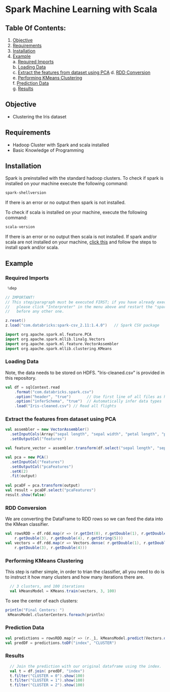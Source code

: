 
# Spark Machine Learning with Scala

## Table Of Contents:
  1. [Objective](#Objective) 
  2. [Requirements](#Requirements)  
  3. [Installation](#Installation)
  8. [Example](#Example)  
    a. [Required Imports](#required-imports)  
    b. [Loading Data](#loading-data)  
    c. [Extract the features from dataset using PCA](#extract-the-features-from-dataset-using-pca)
    d. [RDD Conversion](#rdd-conversion)  
    e. [Performing KMeans Clustering](#performing-kmeans-clustering)  
    f. [Prediction Data](#prediction-data)  
    g. [Results](#results)  
## Objective
  - Clustering the Iris dataset
## Requirements
- Hadoop Cluster with Spark and scala installed
- Basic Knowledge of Programming

## Installation
Spark is preinstalled with the standard hadoop clusters. To check if spark is installed on your machine execute the following command:
```bash
spark-shellversion
```
If there is an error or no output then spark is not installed.

To check if scala is installed on your machine, execute the following command:
```bash
scala-version
```

If there is an error or no output then scala is not installed.
If spark and/or scala are not installed on your machine, [click this](https://www.tutorialspoint.com/apache_spark/apache_spark_installation.htm) and follow the steps to install spark and/or scala.


## Example
### Required Imports
```scala
 %dep

// IMPORTANT! 
// This step/paragraph must be executed FIRST; if you have already executed other commands/paragraphs, 
//   please click "Interpreter" in the menu above and restart the "spark" interpreter and then run this paragraph
//   before any other one.

z.reset()
z.load("com.databricks:spark-csv_2.11:1.4.0")   // Spark CSV package

import org.apache.spark.ml.feature.PCA
import org.apache.spark.mllib.linalg.Vectors
import org.apache.spark.ml.feature.VectorAssembler
import org.apache.spark.mllib.clustering.KMeans
```

### Loading Data
Note, the data needs to be stored on HDFS. "Iris-cleaned.csv" is provided in this repository.
```scala
val df = sqlContext.read
    .format("com.databricks.spark.csv")
    .option("header", "true")       // Use first line of all files as header
    .option("inferSchema", "true")  // Automatically infer data types
    .load("Iris-cleaned.csv") // Read all flights
```

### Extract the features from dataset using PCA
```scala
val assembler = new VectorAssembler()
  .setInputCols(Array("sepal length", "sepal width", "petal length", "petal width"))
  .setOutputCol("features")

val feature_vector = assembler.transform(df.select("sepal length", "sepal width", "petal length", "petal width"))

val pca = new PCA()
  .setInputCol("features")
  .setOutputCol("pcaFeatures")
  .setK(2)
  .fit(output)
  
val pcaDF = pca.transform(output)
val result = pcaDF.select("pcaFeatures")
result.show(false)
```

### RDD Conversion
We are converting the DataFrame to RDD rows so we can feed the data into the KMean classifier.
```scala
val rowsRDD = df.rdd.map(r => (r.getInt(0), r.getDouble(1), r.getDouble(2),
    r.getDouble(3), r.getDouble(4), r.getString(5)))
val vectors = df.rdd.map(r => Vectors.dense( r.getDouble(1), r.getDouble(2),
    r.getDouble(3), r.getDouble(4)))
```

### Performing KMeans Clustering
This step is rather simple, in order to trian the classifier, all you need to do is to instruct it how many clusters and how many iterations there are.
```scala
  // 3 clusters, and 100 iterations
  val kMeansModel = KMeans.train(vectors, 3, 100)
```
To see the center of each clusters:
```scala
println("Final Centers: ")
 kMeansModel.clusterCenters.foreach(println)
```

### Prediction Data
```scala
val predictions = rowsRDD.map{r => (r._1, kMeansModel.predict(Vectors.dense(r._2, r._3, r._4, r._5) ))}
val predDF = predictions.toDF("index", "CLUSTER")
```

### Results
```scala
  // Join the prediction with our original dataframe using the index.
  val t = df.join( predDF, "index")
  t.filter("CLUSTER = 0").show(100)
  t.filter("CLUSTER = 1").show(100)
  t.filter("CLUSTER = 2").show(100)
```
